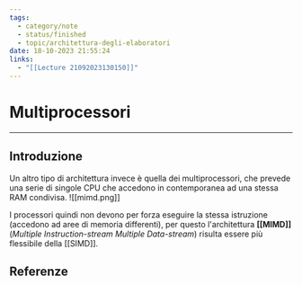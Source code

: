 ```yaml
---
tags:
  - category/note
  - status/finished
  - topic/architettura-degli-elaboratori
date: 18-10-2023 21:55:24
links:
  - "[[Lecture 21092023130150]]"
---
```

# Multiprocessori
---
## Introduzione
Un altro tipo di architettura invece è quella dei multiprocessori, che prevede una serie di singole CPU che accedono in contemporanea ad una stessa RAM condivisa.
![[mimd.png]]

I processori quindi non devono per forza eseguire la stessa istruzione (accedono ad aree di memoria differenti), per questo l'architettura **[[MIMD]]** (_Multiple Instruction-stream Multiple Data-stream_) risulta essere più flessibile della [[SIMD]].

## Referenze